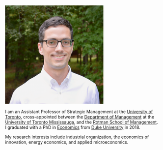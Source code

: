 ![alt text][headshot]

[headshot]: https://github.com/andrewsteck/andrewsteck.github.io/blob/master/DSC_0012%20edit%20small.png ""

I am an Assistant Professor of Strategic Management at the [University of Toronto](https://www.utoronto.ca), cross-appointed between the [Department of Management](https://www.utm.utoronto.ca/management/welcome-department-management) at the [University of Toronto Mississauga](http://www.utm.utoronto.ca), and the [Rotman School of Management](http://www.rotman.utoronto.ca).  I graduated with a PhD in [Economics](http://econ.duke.edu) from [Duke University](https://www.duke.edu) in 2018.

My research interests include industrial organization, the economics of innovation, energy economics, and applied microeconomics.
